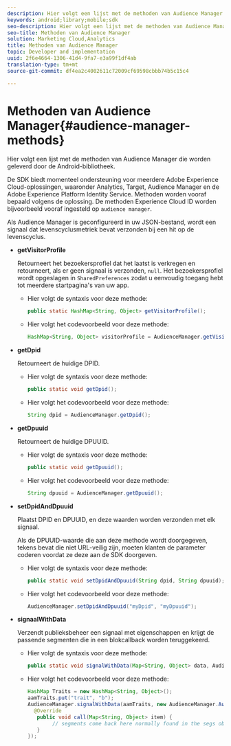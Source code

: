 ```yaml
---
description: Hier volgt een lijst met de methoden van Audience Manager die worden geleverd door de Android-bibliotheek.
keywords: android;library;mobile;sdk
seo-description: Hier volgt een lijst met de methoden van Audience Manager die worden geleverd door de Android-bibliotheek.
seo-title: Methoden van Audience Manager
solution: Marketing Cloud,Analytics
title: Methoden van Audience Manager
topic: Developer and implementation
uuid: 2f6e4664-1306-41d4-9fa7-e3a99f1df4ab
translation-type: tm+mt
source-git-commit: df4ea2c4002611c72009cf69598cbbb74b5c15c4

---
```



# Methoden van Audience Manager{#audience-manager-methods}

Hier volgt een lijst met de methoden van Audience Manager die worden geleverd door de Android-bibliotheek.

De SDK biedt momenteel ondersteuning voor meerdere Adobe Experience Cloud-oplossingen, waaronder Analytics, Target, Audience Manager en de Adobe Experience Platform Identity Service. Methoden worden vooraf bepaald volgens de oplossing. De methoden Experience Cloud ID worden bijvoorbeeld vooraf ingesteld op `audience manager`.

Als Audience Manager is geconfigureerd in uw JSON-bestand, wordt een signaal dat levenscyclusmetriek bevat verzonden bij een hit op de levenscyclus.

* **getVisitorProfile**

   Retourneert het bezoekersprofiel dat het laatst is verkregen en retourneert, als er geen signaal is verzonden, `null`. Het bezoekersprofiel wordt opgeslagen in `SharedPreferences` zodat u eenvoudig toegang hebt tot meerdere startpagina&#39;s van uw app.

   * Hier volgt de syntaxis voor deze methode:

      ```java
      public static HashMap<String, Object> getVisitorProfile(); 
      ```

   * Hier volgt het codevoorbeeld voor deze methode:

      ```java
      HashMap<String, Object> visitorProfile = AudienceManager.getVisitorProfile(); 
      ```

* **getDpid**

   Retourneert de huidige DPID.

   * Hier volgt de syntaxis voor deze methode:

      ```java
      public static void getDpid(); 
      ```

   * Hier volgt het codevoorbeeld voor deze methode:

      ```java
      String dpid = AudienceManager.getDpid(); 
      ```

* **getDpuuid**

   Retourneert de huidige DPUUID.

   * Hier volgt de syntaxis voor deze methode:

      ```java
      public static void getDpuuid(); 
      ```

   * Hier volgt het codevoorbeeld voor deze methode:

      ```java
      String dpuuid = AudienceManager.getDpuuid(); 
      ```

* **setDpidAndDpuuid**

   Plaatst DPID en DPUUID, en deze waarden worden verzonden met elk signaal.

   Als de DPUUID-waarde die aan deze methode wordt doorgegeven, tekens bevat die niet URL-veilig zijn, moeten klanten de parameter coderen voordat ze deze aan de SDK doorgeven.

   * Hier volgt de syntaxis voor deze methode:

      ```java
      public static void setDpidAndDpuuid(String dpid, String dpuuid); 
      ```

   * Hier volgt het codevoorbeeld voor deze methode:

      ```java
      AudienceManager.setDpidAndDpuuid("myDpid", "myDpuuid"); 
      ```

* **signaalWithData**

   Verzendt publieksbeheer een signaal met eigenschappen en krijgt de passende segmenten die in een blokcallback worden teruggekeerd.

   * Hier volgt de syntaxis voor deze methode:

      ```java
      public static void signalWithData(Map<String, Object> data, AudienceManagerCallback<Map<String, Object>> callback);
      ```

   * Hier volgt het codevoorbeeld voor deze methode:

      ```java
      HashMap Traits = new HashMap<String, Object>();
      aamTraits.put("trait", "b");
      AudienceManager.signalWithData(aamTraits, new AudienceManager.AudienceManagerCallback<Map<String, Object>> () {
        @Override
         public void call(Map<String, Object> item) { 
              // segments come back here normally found in the segs object of your json 
         }
      });
      ```
